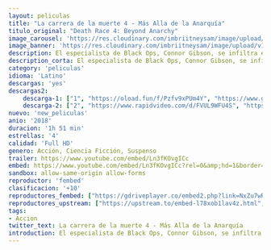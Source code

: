 ```yaml
---
layout: peliculas
title: "La carrera de la muerte 4 - Más Alla de la Anarquía"
titulo_original: "Death Race 4: Beyond Anarchy"
image_carousel: 'https://res.cloudinary.com/imbriitneysam/image/upload/v1542490056/muerte-poster-min.jpg'
image_banner: 'https://res.cloudinary.com/imbriitneysam/image/upload/v1542490056/muerte-banner-min.jpg'
description: El especialista de Black Ops, Connor Gibson, se infiltra en una prisión de máxima seguridad para derrotar al legendario conductor Frankenstein en una violenta y brutal carrera de autos.
description_corta: El especialista de Black Ops, Connor Gibson, se infiltra en una prisión de máxima seguridad para derrotar al legendario conductor Frankenstein en una violenta y brutal carrera de autos.
category: 'peliculas'
idioma: 'Latino'
descargas: 'yes'
descargas2:
    descarga-1: ["1", "https://oload.fun/f/Pzfv9xPUm4Y", "https://www.google.com/s2/favicons?domain=openload.co","OpenLoad","https://res.cloudinary.com/imbriitneysam/image/upload/v1541473684/mexico.png", "Latino", "Full HD"]
    descarga-2: ["2", "https://www.rapidvideo.com/d/FVUL9WFU4S", "https://www.google.com/s2/favicons?domain=www.rapidvideo.com","RapidVideo","https://res.cloudinary.com/imbriitneysam/image/upload/v1541473684/mexico.png", "Latino", "Full HD"]
nuevo: 'new_peliculas'
anio: '2018'
duracion: '1h 51 min'
estrellas: '4'
calidad: 'Full HD'
genero: Acción, Ciencia Ficción, Suspenso
trailer: https://www.youtube.com/embed/Ln3fKOvgICc
embed: https://www.youtube.com/embed/Ln3fKOvgICc?rel=0&amp;hd=1&border=0&wmode=opaque&enablejsapi=1&modestbranding=1&controls=1&showinfo=1
sandbox: allow-same-origin allow-forms
reproductor: 'fembed'
clasificacion: '+10'
reproductores_fembed: ["https://gdriveplayer.co/embed2.php?link=NxZu7wR4kOZZWrQKGwgofgepjQm5uB9UxA1nfJIGydZmMEbqsrPrr2BeGC28uUSaRYHGZ%252Fwgr9KP%252B02dewScx8RMH0Rufyfq%252BAjBIA1Jj%252FK%252BUuDXNaUdtlc0dKc0Ww4Z22mIj5ppB%252BHNKaiHhWlNAvi%252FYYfB%252FpSRjDBCdgsYnsV2O2Jk5Xy2kXYyh84yEHQ9xhBJYDwvpnGng050c71GxsAVBhqDy5aD0MI5XvKy%252Boj8pggU6pp2vxbhqvdFOFyCKiezG%252BfaW8wl2wVCCDUzgW9bXCidgF2BC3yqWwhcqLhoWaD5qpfVr%252BJZQW1%252FPpAzIsG43c7qvM0j4wngpOfVwsif3fzsyHCZFjDkcnhuDjOA%253D%253D","Latino","https://feurl.com/v/8g9d8rxrpvy","Latino","https://myurlshort.live/v/50l83bdnm01-16p","Latino","https://feurl.com/v/1lo6yej1l95","Latino","https://mstream.space/edv679i1od5m","Latino"]
reproductores_upstream: ["https://upstream.to/embed-l78xob1lav4z.html","Latino"]
tags:
- Accion
twitter_text: La carrera de la muerte 4 - Más Alla de la Anarquía
introduction: El especialista de Black Ops, Connor Gibson, se infiltra en una prisión de máxima seguridad para derrotar al legendario conductor Frankenstein en una violenta y brutal carrera de autos.
---
```












